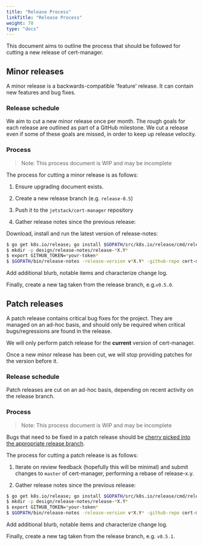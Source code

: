 ```yaml
---
title: "Release Process"
linkTitle: "Release Process"
weight: 70
type: "docs"
---
```


This document aims to outline the process that should be followed for cutting a
new release of cert-manager.

## Minor releases

A minor release is a backwards-compatible 'feature' release.  It can contain new
features and bug fixes.

### Release schedule

We aim to cut a new minor release once per month. The rough goals for each
release are outlined as part of a GitHub milestone. We cut a release even if
some of these goals are missed, in order to keep up release velocity.

### Process

> Note: This process document is WIP and may be incomplete

The process for cutting a minor release is as follows:

1. Ensure upgrading document exists.

2. Create a new release branch (e.g. `release-0.5`)

3. Push it to the `jetstack/cert-manager` repository

4. Gather release notes since the previous release:

Download, install and run the latest version of release-notes:

```bash
$ go get k8s.io/release; go install $GOPATH/src/k8s.io/release/cmd/release-notes/.
$ mkdir -p design/release-notes/release-*X.Y*
$ export GITHUB_TOKEN=*your-token*
$ $GOPATH/bin/release-notes -release-version v*X.Y* -github-repo cert-manager -github-org jetstack -requiredAuthor "" -start-sha=$(git rev-parse *X.Y-1.0*) -end-sha=$(git rev-parse HEAD) -output design/release-notes/release-*X.Y*/draft-release-notes.md
```
Add additional blurb, notable items and characterize change log.


Finally, create a new tag taken from the release branch, e.g.`v0.5.0`.

## Patch releases

A patch release contains critical bug fixes for the project.  They are managed on
an ad-hoc basis, and should only be required when critical bugs/regressions are
found in the release.

We will only perform patch release for the **current** version of cert-manager.

Once a new minor release has been cut, we will stop providing patches for the
version before it.

### Release schedule

Patch releases are cut on an ad-hoc basis, depending on recent activity on the
release branch.

### Process

> Note: This process document is WIP and may be incomplete

Bugs that need to be fixed in a patch release should be [cherry picked into the appropriate release branch](contributing-flow.md#cherry-picking).

The process for cutting a patch release is as follows:

1. Iterate on review feedback (hopefully this will be minimal) and submit
   changes to `master` of cert-manager, performing a rebase of release-x.y.

2. Gather release notes since the previous release:

```bash
$ go get k8s.io/release; go install $GOPATH/src/k8s.io/release/cmd/release-notes/.
$ mkdir -p design/release-notes/release-*X.Y*
$ export GITHUB_TOKEN=*your-token*
$ $GOPATH/bin/release-notes -release-version v*X.Y* -github-repo cert-manager -github-org jetstack -requiredAuthor "" -start-sha=$(git rev-parse *X.Y.Z-1*) -end-sha=$(git rev-parse release-*X.Y*) -output design/release-notes/release-*X.Y*/draft-release-notes-*Z*.md
```

Add additional blurb, notable items and characterize change log.

Finally, create a new tag taken from the release branch, e.g. `v0.5.1`.
